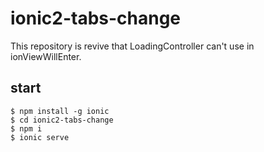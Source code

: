 # ionic2-tabs-change
This repository is revive that LoadingController can't use in ionViewWillEnter.

## start
    $ npm install -g ionic
    $ cd ionic2-tabs-change
    $ npm i
    $ ionic serve
